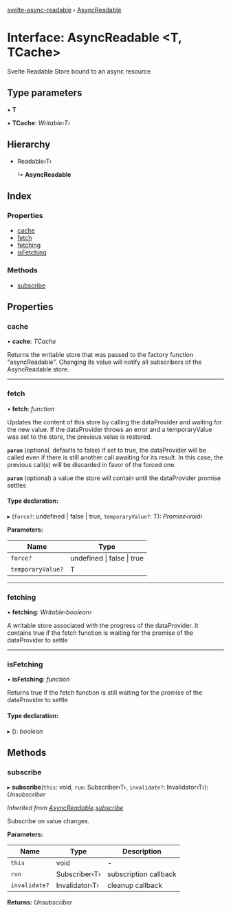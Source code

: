 [svelte-async-readable](../README.md) › [AsyncReadable](asyncreadable.md)

# Interface: AsyncReadable <**T, TCache**>

Svelte Readable Store bound to an async resource

## Type parameters

▪ **T**

▪ **TCache**: *Writable‹T›*

## Hierarchy

* Readable‹T›

  ↳ **AsyncReadable**

## Index

### Properties

* [cache](asyncreadable.md#cache)
* [fetch](asyncreadable.md#fetch)
* [fetching](asyncreadable.md#fetching)
* [isFetching](asyncreadable.md#isfetching)

### Methods

* [subscribe](asyncreadable.md#subscribe)

## Properties

###  cache

• **cache**: *TCache*

Returns the writable store that was passed to the factory function "asyncReadable".
Changing its value will notify all subscribers of the AsyncReadable store.

___

###  fetch

• **fetch**: *function*

Updates the content of this store by calling the dataProvider and waiting for the new value.
If the dataProvider throws an error and a temporaryValue was set to the store, the previous value is restored.

**`param`** (optional, defaults to false) if set to true, the dataProvider will be called even if there is still another call awaiting
             for its result. In this case, the previous call(s) will be discarded in favor of the forced one.

**`param`** (optional) a value the store will contain until the dataProvider promise settles

#### Type declaration:

▸ (`force?`: undefined | false | true, `temporaryValue?`: T): *Promise‹void›*

**Parameters:**

Name | Type |
------ | ------ |
`force?` | undefined &#124; false &#124; true |
`temporaryValue?` | T |

___

###  fetching

• **fetching**: *Writable‹boolean›*

A writable store associated with the progress of the dataProvider. It contains true if the fetch function
is waiting for the promise of the dataProvider to settle

___

###  isFetching

• **isFetching**: *function*

Returns true if the fetch function is still waiting for the promise of the dataProvider to settle

#### Type declaration:

▸ (): *boolean*

## Methods

###  subscribe

▸ **subscribe**(`this`: void, `run`: Subscriber‹T›, `invalidate?`: Invalidator‹T›): *Unsubscriber*

*Inherited from [AsyncReadable](asyncreadable.md).[subscribe](asyncreadable.md#subscribe)*

Subscribe on value changes.

**Parameters:**

Name | Type | Description |
------ | ------ | ------ |
`this` | void | - |
`run` | Subscriber‹T› | subscription callback |
`invalidate?` | Invalidator‹T› | cleanup callback  |

**Returns:** *Unsubscriber*
